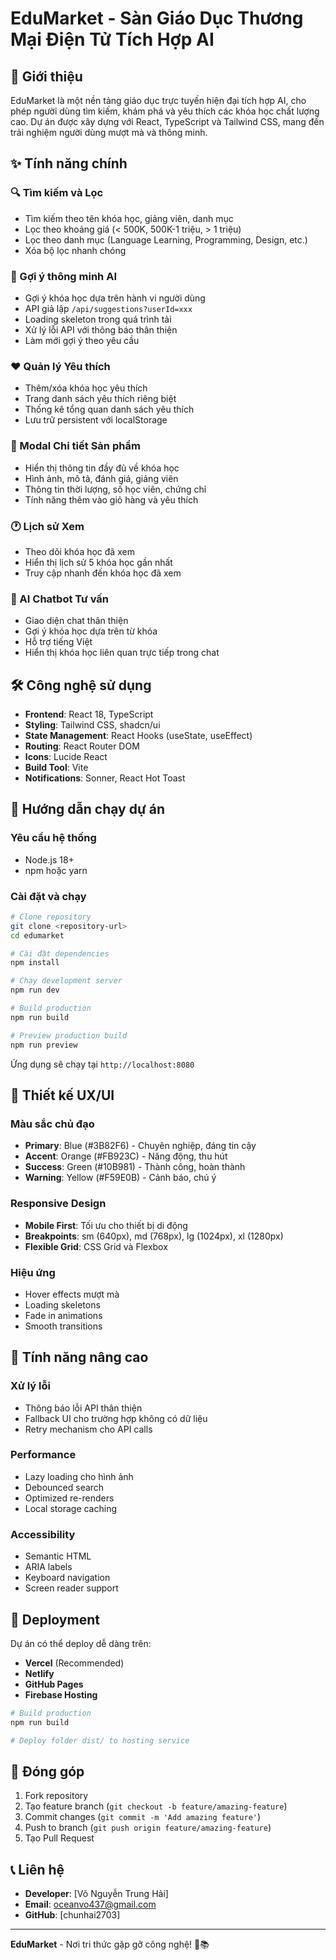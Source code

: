 
# EduMarket - Sàn Giáo Dục Thương Mại Điện Tử Tích Hợp AI

## 🎯 Giới thiệu

EduMarket là một nền tảng giáo dục trực tuyến hiện đại tích hợp AI, cho phép người dùng tìm kiếm, khám phá và yêu thích các khóa học chất lượng cao. Dự án được xây dựng với React, TypeScript và Tailwind CSS, mang đến trải nghiệm người dùng mượt mà và thông minh.

## ✨ Tính năng chính

### 🔍 Tìm kiếm và Lọc
- Tìm kiếm theo tên khóa học, giảng viên, danh mục
- Lọc theo khoảng giá (< 500K, 500K-1 triệu, > 1 triệu)
- Lọc theo danh mục (Language Learning, Programming, Design, etc.)
- Xóa bộ lọc nhanh chóng

### 🤖 Gợi ý thông minh AI
- Gợi ý khóa học dựa trên hành vi người dùng
- API giả lập `/api/suggestions?userId=xxx`
- Loading skeleton trong quá trình tải
- Xử lý lỗi API với thông báo thân thiện
- Làm mới gợi ý theo yêu cầu

### ❤️ Quản lý Yêu thích
- Thêm/xóa khóa học yêu thích
- Trang danh sách yêu thích riêng biệt
- Thống kê tổng quan danh sách yêu thích
- Lưu trữ persistent với localStorage

### 📱 Modal Chi tiết Sản phẩm
- Hiển thị thông tin đầy đủ về khóa học
- Hình ảnh, mô tả, đánh giá, giảng viên
- Thông tin thời lượng, số học viên, chứng chỉ
- Tính năng thêm vào giỏ hàng và yêu thích

### 🕐 Lịch sử Xem
- Theo dõi khóa học đã xem
- Hiển thị lịch sử 5 khóa học gần nhất
- Truy cập nhanh đến khóa học đã xem

### 💬 AI Chatbot Tư vấn
- Giao diện chat thân thiện
- Gợi ý khóa học dựa trên từ khóa
- Hỗ trợ tiếng Việt
- Hiển thị khóa học liên quan trực tiếp trong chat

## 🛠️ Công nghệ sử dụng

- **Frontend**: React 18, TypeScript
- **Styling**: Tailwind CSS, shadcn/ui
- **State Management**: React Hooks (useState, useEffect)
- **Routing**: React Router DOM
- **Icons**: Lucide React
- **Build Tool**: Vite
- **Notifications**: Sonner, React Hot Toast

## 🚀 Hướng dẫn chạy dự án

### Yêu cầu hệ thống
- Node.js 18+ 
- npm hoặc yarn

### Cài đặt và chạy

```bash
# Clone repository
git clone <repository-url>
cd edumarket

# Cài đặt dependencies
npm install

# Chạy development server
npm run dev

# Build production
npm run build

# Preview production build
npm run preview
```

Ứng dụng sẽ chạy tại `http://localhost:8080`

## 🎨 Thiết kế UX/UI

### Màu sắc chủ đạo
- **Primary**: Blue (#3B82F6) - Chuyên nghiệp, đáng tin cậy
- **Accent**: Orange (#FB923C) - Năng động, thu hút
- **Success**: Green (#10B981) - Thành công, hoàn thành
- **Warning**: Yellow (#F59E0B) - Cảnh báo, chú ý

### Responsive Design
- **Mobile First**: Tối ưu cho thiết bị di động
- **Breakpoints**: sm (640px), md (768px), lg (1024px), xl (1280px)
- **Flexible Grid**: CSS Grid và Flexbox

### Hiệu ứng
- Hover effects mượt mà
- Loading skeletons
- Fade in animations
- Smooth transitions

## 🔧 Tính năng nâng cao

### Xử lý lỗi
- Thông báo lỗi API thân thiện
- Fallback UI cho trường hợp không có dữ liệu
- Retry mechanism cho API calls

### Performance
- Lazy loading cho hình ảnh
- Debounced search
- Optimized re-renders
- Local storage caching

### Accessibility
- Semantic HTML
- ARIA labels
- Keyboard navigation
- Screen reader support

## 🚀 Deployment

Dự án có thể deploy dễ dàng trên:
- **Vercel** (Recommended)
- **Netlify** 
- **GitHub Pages**
- **Firebase Hosting**

```bash
# Build production
npm run build

# Deploy folder dist/ to hosting service
```

## 🤝 Đóng góp

1. Fork repository
2. Tạo feature branch (`git checkout -b feature/amazing-feature`)
3. Commit changes (`git commit -m 'Add amazing feature'`)
4. Push to branch (`git push origin feature/amazing-feature`)
5. Tạo Pull Request

## 📞 Liên hệ

- **Developer**: [Võ Nguyễn Trung Hải]
- **Email**: oceanvo437@gmail.com
- **GitHub**: [chunhai2703]

---

**EduMarket** - Nơi tri thức gặp gỡ công nghệ! 🚀📚
